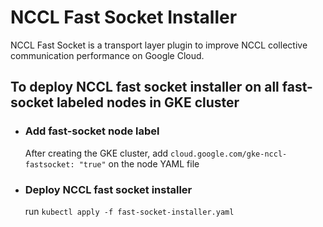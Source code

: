 # NCCL Fast Socket Installer
NCCL Fast Socket is a transport layer plugin to improve NCCL collective
communication performance on Google Cloud.


## To deploy NCCL fast socket installer on all fast-socket labeled nodes in GKE cluster
- ### Add fast-socket node label 
  After creating the GKE cluster, add
 `cloud.google.com/gke-nccl-fastsocket: "true"` on the node YAML file
- ### Deploy NCCL fast socket installer
  run `kubectl apply -f fast-socket-installer.yaml`